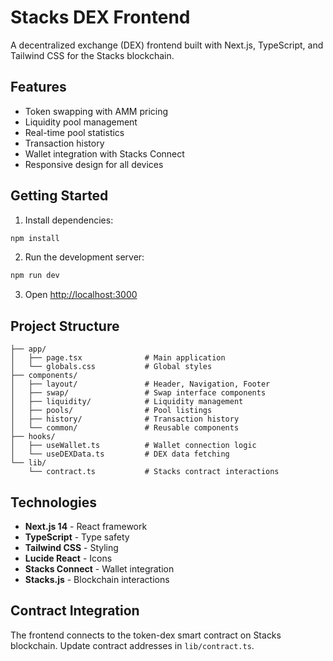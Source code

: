 # Stacks DEX Frontend

A decentralized exchange (DEX) frontend built with Next.js, TypeScript, and Tailwind CSS for the Stacks blockchain.

## Features

- Token swapping with AMM pricing
- Liquidity pool management
- Real-time pool statistics
- Transaction history
- Wallet integration with Stacks Connect
- Responsive design for all devices

## Getting Started

1. Install dependencies:
```bash
npm install
```

2. Run the development server:
```bash
npm run dev
```

3. Open [http://localhost:3000](http://localhost:3000)

## Project Structure

```
├── app/
│   ├── page.tsx              # Main application
│   └── globals.css           # Global styles
├── components/
│   ├── layout/               # Header, Navigation, Footer
│   ├── swap/                 # Swap interface components
│   ├── liquidity/            # Liquidity management
│   ├── pools/                # Pool listings
│   ├── history/              # Transaction history
│   └── common/               # Reusable components
├── hooks/
│   ├── useWallet.ts          # Wallet connection logic
│   └── useDEXData.ts         # DEX data fetching
└── lib/
    └── contract.ts           # Stacks contract interactions
```

## Technologies

- **Next.js 14** - React framework
- **TypeScript** - Type safety
- **Tailwind CSS** - Styling
- **Lucide React** - Icons
- **Stacks Connect** - Wallet integration
- **Stacks.js** - Blockchain interactions

## Contract Integration

The frontend connects to the token-dex smart contract on Stacks blockchain. Update contract addresses in `lib/contract.ts`.
